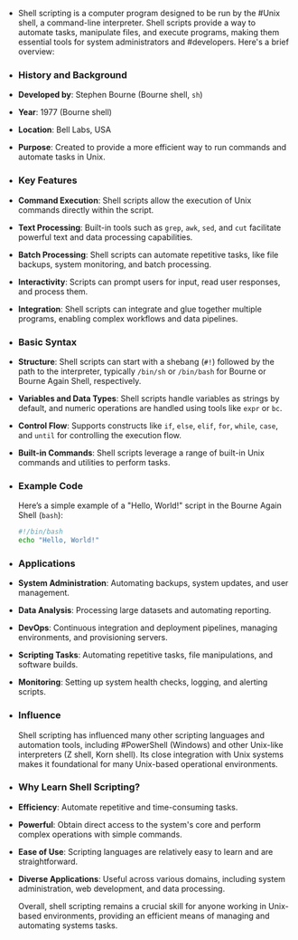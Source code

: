 - Shell scripting is a computer program designed to be run by the #Unix shell, a command-line interpreter. Shell scripts provide a way to automate tasks, manipulate files, and execute programs, making them essential tools for system administrators and #developers. Here's a brief overview:
- ### **History and Background**
- **Developed by**: Stephen Bourne (Bourne shell, `sh`)
- **Year**: 1977 (Bourne shell)
- **Location**: Bell Labs, USA
- **Purpose**: Created to provide a more efficient way to run commands and automate tasks in Unix.
- ### **Key Features**
- **Command Execution**: Shell scripts allow the execution of Unix commands directly within the script.
- **Text Processing**: Built-in tools such as `grep`, `awk`, `sed`, and `cut` facilitate powerful text and data processing capabilities.
- **Batch Processing**: Shell scripts can automate repetitive tasks, like file backups, system monitoring, and batch processing.
- **Interactivity**: Scripts can prompt users for input, read user responses, and process them.
- **Integration**: Shell scripts can integrate and glue together multiple programs, enabling complex workflows and data pipelines.
- ### **Basic Syntax**
- **Structure**: Shell scripts can start with a shebang (`#!`) followed by the path to the interpreter, typically `/bin/sh` or `/bin/bash` for Bourne or Bourne Again Shell, respectively.
- **Variables and Data Types**: Shell scripts handle variables as strings by default, and numeric operations are handled using tools like `expr` or `bc`.
- **Control Flow**: Supports constructs like `if`, `else`, `elif`, `for`, `while`, `case`, and `until` for controlling the execution flow.
- **Built-in Commands**: Shell scripts leverage a range of built-in Unix commands and utilities to perform tasks.
- ### **Example Code**
  
  Here’s a simple example of a "Hello, World!" script in the Bourne Again Shell (`bash`):
  
  ```bash
  #!/bin/bash
  echo "Hello, World!"
  ```
- ### **Applications**
- **System Administration**: Automating backups, system updates, and user management.
- **Data Analysis**: Processing large datasets and automating reporting.
- **DevOps**: Continuous integration and deployment pipelines, managing environments, and provisioning servers.
- **Scripting Tasks**: Automating repetitive tasks, file manipulations, and software builds.
- **Monitoring**: Setting up system health checks, logging, and alerting scripts.
- ### **Influence**
  
  Shell scripting has influenced many other scripting languages and automation tools, including #PowerShell (Windows) and other Unix-like interpreters (Z shell, Korn shell). Its close integration with Unix systems makes it foundational for many Unix-based operational environments.
- ### **Why Learn Shell Scripting?**
- **Efficiency**: Automate repetitive and time-consuming tasks.
- **Powerful**: Obtain direct access to the system's core and perform complex operations with simple commands.
- **Ease of Use**: Scripting languages are relatively easy to learn and are straightforward.
- **Diverse Applications**: Useful across various domains, including system administration, web development, and data processing.
  
  Overall, shell scripting remains a crucial skill for anyone working in Unix-based environments, providing an efficient means of managing and automating systems tasks.
